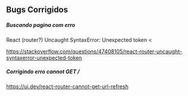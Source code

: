 ## Bugs Corrigidos 

##### Buscando pagina com erro

React (router?) Uncaught SyntaxError: Unexpected token <

https://stackoverflow.com/questions/47408105/react-router-uncaught-syntaxerror-unexpected-token

##### Corrigindo erro cannot GET /

https://ui.dev/react-router-cannot-get-url-refresh